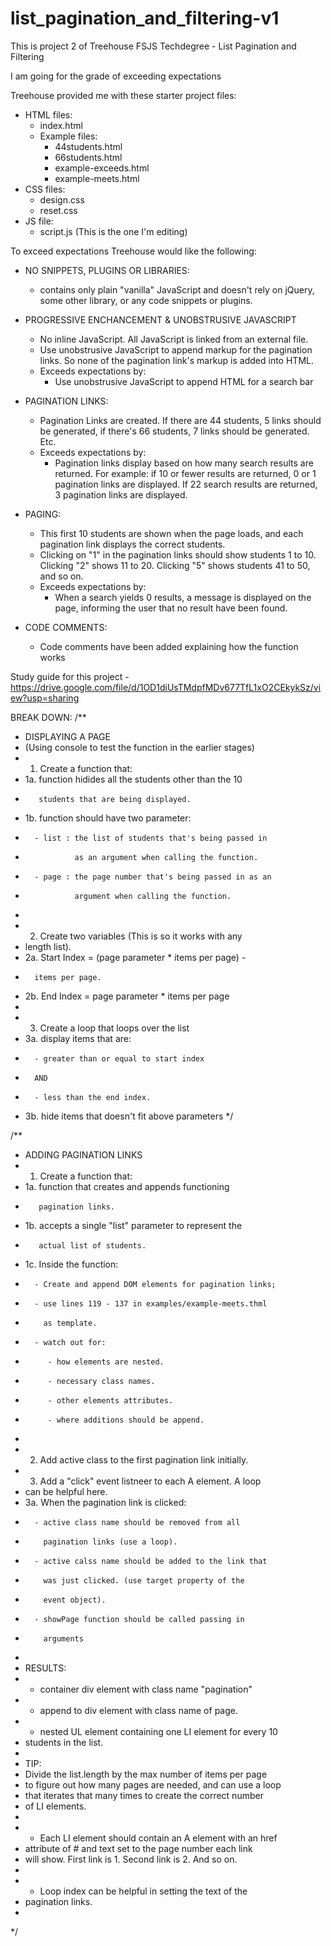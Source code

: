 # list_pagination_and_filtering-v1
 This is project 2 of Treehouse FSJS Techdegree - List Pagination and Filtering

 I am going for the grade of exceeding expectations

 Treehouse provided me with these starter project files:
 - HTML files:
    - index.html
    - Example files:
        - 44students.html
        - 66students.html
        - example-exceeds.html
        - example-meets.html
 - CSS files:
    - design.css
    - reset.css
 - JS file:
    - script.js (This is the one I'm editing)

To exceed expectations Treehouse would like the following:
- NO SNIPPETS, PLUGINS OR LIBRARIES:
    - contains only plain "vanilla" JavaScript and doesn't rely on jQuery, some other library, or any code snippets or plugins.

- PROGRESSIVE ENCHANCEMENT & UNOBSTRUSIVE JAVASCRIPT
    - No inline JavaScript. All JavaScript is linked from an external file.
    - Use unobstrusive JavaScript to append markup for the pagination links. So none of the pagination link's markup is added into HTML.
    - Exceeds expectations by:
        - Use unobstrusive JavaScript to append HTML for a search bar

- PAGINATION LINKS:
    - Pagination Links are created. If there are 44 students, 5 links should be generated, if there's 66 students, 7 links should be generated. Etc.
    - Exceeds expectations by:
        - Pagination links display based on how many search results are returned. For example: if 10 or fewer results are returned, 0 or 1 pagination links are displayed. If 22 search results are returned, 3 pagination links are displayed.

- PAGING:
    - This first 10 students are shown when the page loads, and each pagination link displays the correct students.
    - Clicking on "1" in the pagination links should show students 1 to 10. Clicking "2" shows 11 to 20. Clicking "5" shows students 41 to 50, and so on.
    - Exceeds expectations by:
        - When a search yields 0 results, a message is displayed on the page, informing the user that no result have been found.

- CODE COMMENTS:
    - Code comments have been added explaining how the function works

Study guide for this project - https://drive.google.com/file/d/1OD1diUsTMdpfMDv677TfL1xO2CEkykSz/view?usp=sharing

BREAK DOWN:
/**
 * DISPLAYING A PAGE
 * (Using console to test the function in the earlier stages)
 * 1. Create a function that:
 *    1a. function hidides all the students other than the 10 
 *        students that are being displayed.
 *    1b. function should have two parameter:
 *       - list : the list of students that's being passed in 
 *                as an argument when calling the function.
 *       - page : the page number that's being passed in as an 
 *                argument when calling the function.
 * 
 * 2. Create two variables (This is so it works with any 
 *    length list).
 *    2a. Start Index = (page parameter * items per page) - 
 *       items per page.
 *    2b. End Index = page parameter * items per page
 * 
 * 3. Create a loop that loops over the list
 *    3a. display items that are:
 *       - greater than or equal to start index
 *       AND
 *       - less than the end index.
 *    3b. hide items that doesn't fit above parameters
 */

 
/**
 * ADDING PAGINATION LINKS
 * 1. Create a function that:
 *    1a. function that creates and appends functioning
 *        pagination links.
 *    1b. accepts a single "list" parameter to represent the 
 *        actual list of students.
 *    1c. Inside the function:
 *       - Create and append DOM elements for pagination links;
 *       - use lines 119 - 137 in examples/example-meets.thml 
 *         as template.
 *       - watch out for:
 *          - how elements are nested.
 *          - necessary class names.
 *          - other elements attributes.
 *          - where additions should be append.
 * 
 * 2. Add active class to the first pagination link initially.
 * 3. Add a "click" event listneer to each A element. A loop 
 *    can be helpful here.
 *    3a. When the pagination link is clicked:
 *       - active class name should be removed from all 
 *         pagination links (use a loop).
 *       - active calss name should be added to the link that 
 *         was just clicked. (use target property of the 
 *         event object).
 *       - showPage function should be called passing in 
 *         arguments
 * 
 * RESULTS:
 * - container div element with class name "pagination"
 *    - append to div element with class name of page.
 * - nested UL element containing one LI element for every 10 
 *    students in the list.
 * 
 * TIP:
 * Divide the list.length by the max number of items per page 
 * to figure out how many pages are needed, and can use a loop 
 * that iterates that many times to create the correct number 
 * of LI elements.
 * 
 * - Each LI element should contain an A element with an href 
 * attribute of # and text set to the page number each link 
 * will show. First link is 1. Second link is 2. And so on.
 * 
 * - Loop index can be helpful in setting the text of the 
 * pagination links.
 * 
 */

